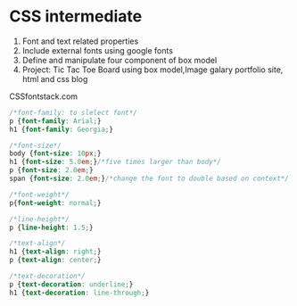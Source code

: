 # CSS intermediate
 1. Font and text related properties
 1. Include external fonts using google fonts 
 1. Define and manipulate four component of box model 
 1.  Project: Tic Tac Toe Board using box model,Image galary portfolio site, html and css blog
 
CSSfontstack.com
```css
/*font-family: to slelect font*/
p {font-family: Arial;}
h1 {font-family: Georgia;}

/*font-size*/
body {font-size: 10px;}
h1 {font-size: 5.0em;}/*five times larger than body*/
p {font-size: 2.0em;} 
span {font-size: 2.0em;}/*change the font to double based on context*/

/*font-weight*/
p{font-weight: normal;}

/*line-height*/
p {line-height: 1.5;}

/*text-align*/
h1 {text-align: right;}
p {text-align: center;}

/*text-decoration*/
p {text-decoration: underline;}
h1 {text-decoration: line-through;}



```
